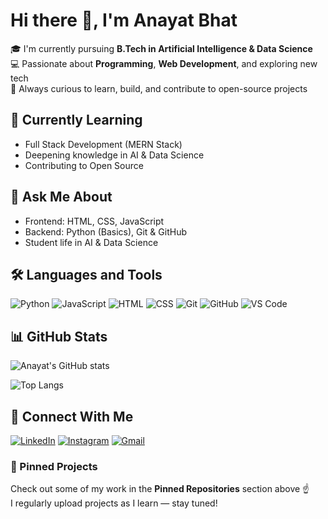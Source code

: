 # Hi there 👋, I'm Anayat Bhat

🎓 I'm currently pursuing **B.Tech in Artificial Intelligence & Data Science**  
💻 Passionate about **Programming**, **Web Development**, and exploring new tech  
🚀 Always curious to learn, build, and contribute to open-source projects



## 🌱 Currently Learning
- Full Stack Development (MERN Stack)
- Deepening knowledge in AI & Data Science
- Contributing to Open Source



## 💬 Ask Me About
- Frontend: HTML, CSS, JavaScript  
- Backend: Python (Basics), Git & GitHub  
- Student life in AI & Data Science



## 🛠️ Languages and Tools
![Python](https://img.shields.io/badge/Python-3776AB?style=for-the-badge&logo=python&logoColor=white)
![JavaScript](https://img.shields.io/badge/JavaScript-F7DF1E?style=for-the-badge&logo=javascript&logoColor=black)
![HTML](https://img.shields.io/badge/HTML5-E34F26?style=for-the-badge&logo=html5&logoColor=white)
![CSS](https://img.shields.io/badge/CSS3-1572B6?style=for-the-badge&logo=css3&logoColor=white)
![Git](https://img.shields.io/badge/Git-F05032?style=for-the-badge&logo=git&logoColor=white)
![GitHub](https://img.shields.io/badge/GitHub-100000?style=for-the-badge&logo=github&logoColor=white)
![VS Code](https://img.shields.io/badge/VSCode-007ACC?style=for-the-badge&logo=visual-studio-code&logoColor=white)



## 📊 GitHub Stats
![Anayat's GitHub stats](https://github-readme-stats.vercel.app/api?username=Anayat-bhat&show_icons=true&theme=radical)

![Top Langs](https://github-readme-stats.vercel.app/api/top-langs/?username=Anayat-bhat&layout=compact&theme=tokyonight)



## 🔗 Connect With Me
[![LinkedIn](https://img.shields.io/badge/LinkedIn-0077B5?style=for-the-badge&logo=linkedin&logoColor=white)](https://www.linkedin.com/in/anayat-bhat-221aaa337)
[![Instagram](https://img.shields.io/badge/Instagram-E4405F?style=for-the-badge&logo=instagram&logoColor=white)](https://www.instagram.com/inayat_.bhat_/?utm_source=ig_web_button_share_sheet)
[![Gmail](https://img.shields.io/badge/Gmail-D14836?style=for-the-badge&logo=gmail&logoColor=white)](mailto:anayatbhat129@gmail.com)



### 📌 Pinned Projects
Check out some of my work in the **Pinned Repositories** section above ☝️  
I regularly upload projects as I learn — stay tuned!


 
